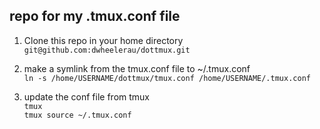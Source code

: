 ## repo for my .tmux.conf file

1.  Clone this repo in your home directory  
`git@github.com:dwheelerau/dottmux.git`  
2.  make a symlink from the tmux.conf file to ~/.tmux.conf  
`ln -s /home/USERNAME/dottmux/tmux.conf /home/USERNAME/.tmux.conf`

3. update the conf file from tmux  
`tmux`  
`tmux source ~/.tmux.conf`
